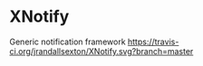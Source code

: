# XNotify
Generic notification framework
https://travis-ci.org/jrandallsexton/XNotify.svg?branch=master
